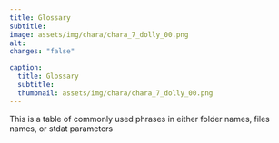 ```yaml
---
title: Glossary
subtitle: 
image: assets/img/chara/chara_7_dolly_00.png
alt: 
changes: "false"

caption:
  title: Glossary
  subtitle: 
  thumbnail: assets/img/chara/chara_7_dolly_00.png
---
```


This is a table of commonly used phrases in either folder names, files names, or stdat parameters

